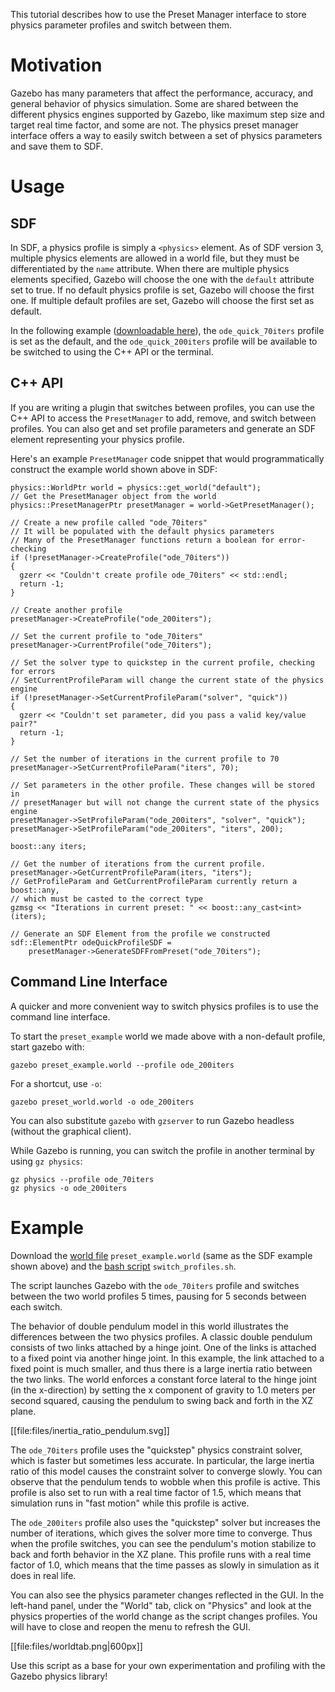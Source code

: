 This tutorial describes how to use the Preset Manager interface to store
physics parameter profiles and switch between them.

# Motivation
Gazebo has many parameters that affect the performance, accuracy, and general
behavior of physics simulation. Some are shared between the different physics
engines supported by Gazebo, like maximum step size and target real time
factor, and some are not. The physics preset manager interface offers a way to
easily switch between a set of physics parameters and save them to SDF.

# Usage

## SDF
In SDF, a physics profile is simply a `<physics>` element. As of SDF version 3,
multiple physics elements are allowed in a world file, but they must be
differentiated by the `name` attribute. When there are multiple physics elements
specified, Gazebo will choose the one with the `default` attribute set to true.
If no default physics profile is set, Gazebo will choose the first one. If
multiple default profiles are set, Gazebo will choose the first set as default.

In the following example
([downloadable here](https://bitbucket.org/osrf/gazebo_tutorials/raw/default/preset_manager/files/preset_example.world)),
the `ode_quick_70iters` profile is set as the default, and the `ode_quick_200iters`
profile will be available to be switched to using the C++ API or the terminal.

<include src='https://bitbucket.org/osrf/gazebo_tutorials/raw/default/preset_manager/files/preset_example.world'/>

## C++ API
If you are writing a plugin that switches between profiles, you can use the C++
API to access the `PresetManager` to add, remove, and switch between profiles.
You can also get and set profile parameters and generate an SDF element
representing your physics profile.

Here's an example `PresetManager` code snippet that would programmatically
construct the example world shown above in SDF:

```
physics::WorldPtr world = physics::get_world("default");
// Get the PresetManager object from the world
physics::PresetManagerPtr presetManager = world->GetPresetManager();

// Create a new profile called "ode_70iters"
// It will be populated with the default physics parameters
// Many of the PresetManager functions return a boolean for error-checking
if (!presetManager->CreateProfile("ode_70iters"))
{
  gzerr << "Couldn't create profile ode_70iters" << std::endl;
  return -1;
}

// Create another profile
presetManager->CreateProfile("ode_200iters");

// Set the current profile to "ode_70iters"
presetManager->CurrentProfile("ode_70iters");

// Set the solver type to quickstep in the current profile, checking for errors
// SetCurrentProfileParam will change the current state of the physics engine
if (!presetManager->SetCurrentProfileParam("solver", "quick"))
{
  gzerr << "Couldn't set parameter, did you pass a valid key/value pair?"
  return -1;
}

// Set the number of iterations in the current profile to 70
presetManager->SetCurrentProfileParam("iters", 70);

// Set parameters in the other profile. These changes will be stored in
// presetManager but will not change the current state of the physics engine
presetManager->SetProfileParam("ode_200iters", "solver", "quick");
presetManager->SetProfileParam("ode_200iters", "iters", 200);

boost::any iters;

// Get the number of iterations from the current profile.
presetManager->GetCurrentProfileParam(iters, "iters");
// GetProfileParam and GetCurrentProfileParam currently return a boost::any,
// which must be casted to the correct type
gzmsg << "Iterations in current preset: " << boost::any_cast<int>(iters);

// Generate an SDF Element from the profile we constructed
sdf::ElementPtr odeQuickProfileSDF =
    presetManager->GenerateSDFFromPreset("ode_70iters");
```

## Command Line Interface
A quicker and more convenient way to switch physics profiles is to use the
command line interface.

To start the `preset_example` world we made above with a non-default profile,
start gazebo with:

```
gazebo preset_example.world --profile ode_200iters
```

For a shortcut, use `-o`:

```
gazebo preset_world.world -o ode_200iters
```

You can also substitute `gazebo` with `gzserver` to run Gazebo headless
(without the graphical client).

While Gazebo is running, you can switch the profile in another terminal
by using `gz physics`:

```
gz physics --profile ode_70iters
gz physics -o ode_200iters
```

# Example

Download the
[world file](https://bitbucket.org/osrf/gazebo_tutorials/raw/default/preset_manager/files/preset_example.world)
`preset_example.world` (same as the SDF example shown above) and the
[bash script](https://bitbucket.org/osrf/gazebo_tutorials/raw/default/preset_manager/files/switch_profiles.sh)
`switch_profiles.sh`.

<include from='<sdf version="1.5">' to='<!-- end physics presets, models and other world properties go here -->' src='https://bitbucket.org/osrf/gazebo_tutorials/raw/default/preset_manager/files/switch_profiles.sh'/>

The script launches Gazebo with the `ode_70iters` profile and switches between
the two world profiles 5 times, pausing for 5 seconds between each switch.

The behavior of double pendulum model in this world illustrates the differences between the two physics
profiles. A classic double pendulum consists of two links attached by a hinge joint. One of the links is
attached to a fixed point via another hinge joint. In this example, the link attached to a fixed point
is much smaller, and thus there is a large inertia ratio between the two links. The world enforces a constant
force lateral to the hinge joint (in the x-direction) by setting the x component of gravity to 1.0 meters
per second squared, causing the pendulum to swing back and forth in the XZ plane.

[[file:files/inertia_ratio_pendulum.svg]]

The `ode_70iters` profile uses the "quickstep" physics constraint solver, which is faster but sometimes less
accurate. In particular, the large inertia ratio of this model causes the constraint solver to converge slowly.
You can observe that the pendulum tends to wobble when this profile is active. This profile is also set to
run with a real time factor of 1.5, which means that simulation runs in "fast motion" while this profile is active.

The `ode_200iters` profile also uses the "quickstep" solver but increases the number of iterations,
which gives the solver more time to converge. Thus when the profile switches, you can see the pendulum's motion
stabilize to back and forth behavior in the XZ plane. This profile runs with a real time factor of 1.0, which means
that the time passes as slowly in simulation as it does in real life.

You can also see the physics parameter changes reflected in the GUI. In the left-hand panel, under the "World" tab,
click on "Physics" and look at the physics properties of the world change as the script changes profiles. You
will have to close and reopen the menu to refresh the GUI.

[[file:files/worldtab.png|600px]]

Use this script as a base for your own experimentation and profiling with the Gazebo physics
library!
